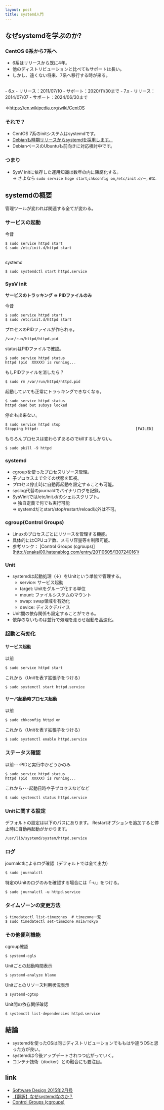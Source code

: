 ```yaml
---
layout: post
title: systemd入門
---
```


## なぜsystemdを学ぶのか?

### CentOS 6系から7系へ

- 6系はリリースから既に4年。
- 他のディストリビューションと比べてもサポートは長い。
- しかし、遠くない将来、7系へ移行する時が来る。  
<br>
- 6.x
  - リリース：2011/07/10 
  - サポート：2020/11/30まで   
- 7.x
  - リリース：2014/07/07
  - サポート：2024/06/30まで
  

＊https://en.wikipedia.org/wiki/CentOS

### それで？

- CentOS 7系のinitシステムはsystemdです。
- [Debianも時期リリースからsystemdを採用します。](http://gihyo.jp/admin/clip/01/linux_dt/201402/14)
- DebianベースのUbuntuも前向きに対応検討中です。

### つまり

- SysV initに依存した運用知識は数年の内に陳腐化する。<br>
=> さよなら `sudo service hoge start`,`chkconfig on`,`/etc/init.d/～`, etc.

## systemdの概要

管理ツールが変われば関連する全てが変わる。

### サービスの起動

今昔

```
$ sudo service httpd start
$ sudo /etc/init.d/httpd start
```
<br>
systemd

```
$ sudo systemdctl start httpd.service
```

### SysV init

**サービスのトラッキング => PIDファイルのみ**

今昔

```
$ sudo service httpd start
$ sudo /etc/init.d/httpd start
```
プロセスのPIDファイルが作られる。

```
/var/run/httpd/httpd.pid
```
statusはPIDファイルで確認。

```
$ sudo service httpd status
httpd (pid  XXXXX) is running...
```

もしPIDファイルを消したら？

```
$ sudo rm /var/run/httpd/httpd.pid
```
起動していても正常にトラッキングできなくなる。

```
$ sudo service httpd status
httpd dead but subsys locked
```
停止も出来ない。

```
$ sudo service httpd stop
Stopping httpd:                                            [FAILED]
```
もちろんプロセスは変わらずあるのでkillするしかない。

```
$ sudo pkill -9 httpd
```

### systemd

- cgroupを使ったプロセスリソース管理。
- 子プロセスまで全ての状態を監視。
- プロセス停止時に自動再起動を設定することも可能。
- syslog代替のjournaldでバイナリログを記録。
- SysVinitでは/etc/init.d/<service>のシェルスクリプト。<br>
=> 独自定義で何でも実行可能<br>
=> systemdだとstart/stop/restart/reload以外は不可。

### cgroup(Control Groups)

- Linuxのプロセスごとにリソースを管理する機能。
- 具体的にはCPUコア数、メモリ容量等を制限可能。
- 参考リンク： [Control Groups (cgroups)](http://enakai00.hatenablog.com/entry/20110605/1307240161/

### Unit

- systemdは起動処理（↓）をUnitという単位で管理する。
  - service: サービス起動
  - target: Unitをグループ化する単位
  - mount: ファイルシステムのマウント
  - swap: swap領域を有効化
  - device: ディスクデバイス
- Unit間の依存関係も設定することができる。
- 依存のないものは並行で処理を走らせ起動を高速化。


### 起動と有効化

#### サービス起動
以前

```
$ sudo service httpd start
```
これから（Unitを表す拡張子をつける）

```
$ sudo systemctl start httpd.service
```

#### サーバ起動時プロセス起動
以前

```
$ sudo chkconfig httpd on
```
これから（Unitを表す拡張子をつける）

```
$ sudo systemctl enable httpd.service
```

### ステータス確認
以前･･･PIDと実行中かどうかのみ

```
$ sudo service httpd status
httpd (pid  XXXXX) is running...
```
これから･･･起動日時や子プロセスなどなど

```
$ sudo systemctl status httpd.service
```

### Unitに関する設定

デフォルトの設定は以下のパスにあります。
Restartオプションを追加すると停止時に自動再起動がかかります。

```
/usr/lib/systemd/system/httpd.service
```

### ログ

journalctlによるログ確認（デフォルトでは全て出力）

```
$ sudo journalctl
```
特定のUnitのログのみを確認する場合には「-u」をつける。

```
$ sudo journalctl -u httpd.service
```

### タイムゾーンの変更方法

```
$ timedatectl list-timezones  # timezone一覧
$ sudo timedatectl set-timezone Asia/Tokyo
```

### その他便利機能
cgroup確認

```
$ systemd-cgls
```
Unitごとの起動時間表示

```
$ systemd-analyze blame
```
Unitごとのリソース利用状況表示

```
$ systemd-cgtop
```
Unit間の依存関係確認

```
$ systemctl list-dependencies httpd.service
```

## 結論

- systemdを使ったOSは同じディストリビューションでももはや違うOSと思った方が良い。
- systemdは今後アップデートされつつ広がっていく。
- コンテナ技術（docker）との融合にも要注目。

## link

- [Software Design 2015年2月号](http://gihyo.jp/magazine/SD/archive/2015/201502)
- [【翻訳】なぜsystemdなのか？](http://postd.cc/why-systemd/)
- [Control Groups (cgroups)](http://enakai00.hatenablog.com/entry/20110605/1307240161)
